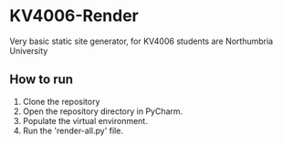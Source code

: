 # KV4006-Render
 Very basic static site generator, for KV4006 students are Northumbria University

## How to run

1. Clone the repository
2. Open the repository directory in PyCharm.
3. Populate the virtual environment.
4. Run the 'render-all.py' file.


